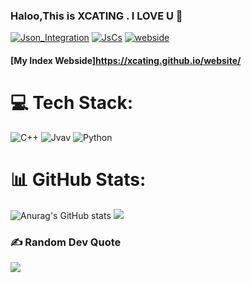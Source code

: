 ### Haloo,This is XCATING . I LOVE U 👋
[![Json_Integration](https://github-readme-stats.vercel.app/api/pin/?username=Xcating&repo=Json_Integration)](https://github.com/Xcating/Json_Integration)
[![JsCs](https://github-readme-stats.vercel.app/api/pin/?username=Xcating&repo=Jscs)](https://github.com/Xcating/Jscs)
[![webside](https://github-readme-stats.vercel.app/api/pin/?username=Xcating&repo=website)](https://github.com/Xcating/website)
#### [My Index Webside]https://xcating.github.io/website/
# 💻 Tech Stack:
![C++](https://img.shields.io/badge/c++-%2300599C.svg?style=for-the-badge&logo=c%2B%2B&logoColor=white) ![Jvav](https://img.shields.io/badge/Jvav-%232C2D72.svg?style=for-the-badge&logo=lua&logoColor=white) ![Python](https://img.shields.io/badge/python-%232C2D72.svg?style=for-the-badge&logo=lua&logoColor=white)
# 📊 GitHub Stats:
![Anurag's GitHub stats](https://github-readme-stats.vercel.app/api?username=anuraghazra&show_icons=true&theme=transparent)
![](https://github-readme-streak-stats.herokuapp.com/?user=tedddeptrai&theme=dark&hide_border=false)<br/>


### ✍️ Random Dev Quote
![](https://quotes-github-readme.vercel.app/api?type=horizontal&theme=radical)


<!-- Proudly created with GPRM ( https://gprm.itsvg.in ) -->

